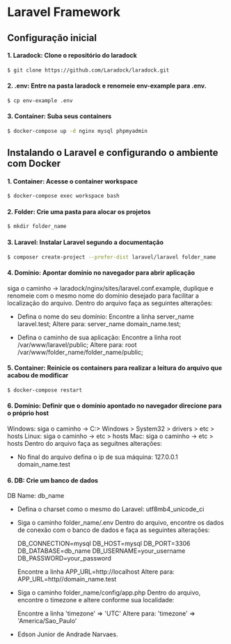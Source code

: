 # Laravel Framework

## Configuração inicial

#### 1. Laradock: Clone o repositório do laradock
```bash
$ git clone https://github.com/Laradock/laradock.git
```

#### 2. .env: Entre na pasta laradock e renomeie env-example para .env.
```bash
$ cp env-example .env
```

#### 3. Container: Suba seus containers
```bash
$ docker-compose up -d nginx mysql phpmyadmin
```

## Instalando o Laravel e configurando o ambiente com Docker

#### 1. Container: Acesse o container workspace
```bash
$ docker-compose exec workspace bash
```

#### 2. Folder: Crie uma pasta para alocar os projetos
```bash
$ mkdir folder_name
```

#### 3. Laravel: Instalar Laravel segundo a documentação
```bash
$ composer create-project --prefer-dist laravel/laravel folder_name
```

#### 4. Domínio: Apontar domínio no navegador para abrir aplicação
siga o caminho -> laradock/nginx/sites/laravel.conf.example, duplique e renomeie com o mesmo nome do domínio desejado para facilitar a localização do arquivo.
Dentro do arquivo faça as seguintes alterações:

- Defina o nome do seu domínio:
  Encontre a linha server_name laravel.test;
  Altere para:
  server_name domain_name.test;

- Defina o caminho de sua aplicação:
  Encontre a linha root /var/www/laravel/public;
  Altere para:
  root /var/www/folder_name/folder_name/public;

#### 5. Container: Reinicie os containers para realizar a leitura do arquivo que acabou de modificar
```bash
$ docker-compose restart
```

#### 6. Domínio: Definir que o domínio apontado no navegador direcione para o próprio host
Windows: siga o caminho -> C:> Windows > System32 > drivers > etc > hosts
Linux: siga o caminho -> etc > hosts 
Mac: siga o caminho -> etc > hosts 
Dentro do arquivo faça as seguitnes alterações:

- No final do arquivo defina o ip de sua máquina:
  127.0.0.1 domain_name.test 

#### 6. DB: Crie um banco de dados
DB Name: db_name
- Defina o charset como o mesmo do Laravel:
  utf8mb4_unicode_ci

- Siga o caminho folder_name/.env
  Dentro do arquivo, encontre os dados de conexão com o banco de dados e faça as seguintes alterações:

  DB_CONNECTION=mysql
  DB_HOST=mysql
  DB_PORT=3306
  DB_DATABASE=db_name
  DB_USERNAME=your_username
  DB_PASSWORD=your_password

  Encontre a linha APP_URL=http://localhost
  Altere para:
  APP_URL=http//domain_name.test

- Siga o caminho folder_name/config/app.php
  Dentro do arquivo, encontre o timezone e altere conforme sua localidade:

  Encontre a linha 'timezone' => 'UTC'
  Altere para:
  'timezone' => 'America/Sao_Paulo'

- Edson Junior de Andrade Narvaes.
